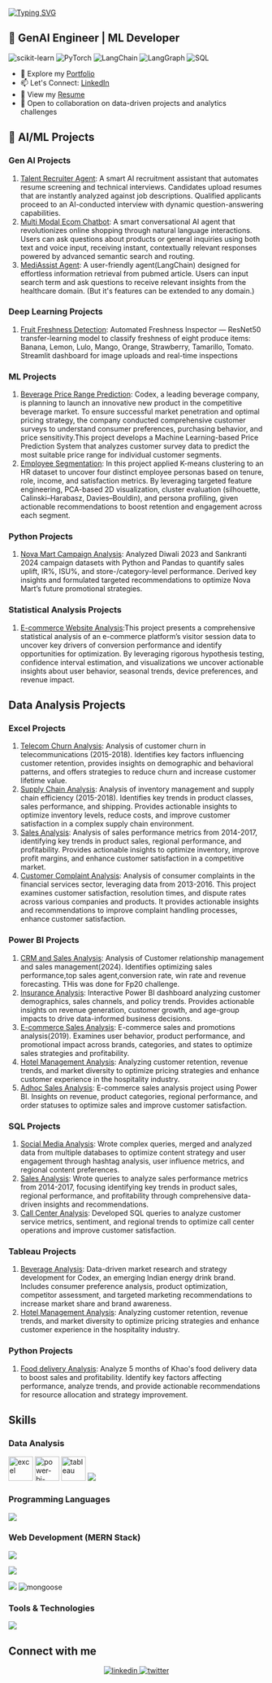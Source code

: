[![Typing SVG](https://readme-typing-svg.demolab.com?font=Fira+Code&size=28&pause=1000&color=38b6ff&width=520&lines=Hi+%F0%9F%91%8B%2C+I'm+Amanat+Mahmud.;&#x1F916;+Building+Tomorrow's+AI,+Today)](https://git.io/typing-svg)

## 🤖 GenAI Engineer | ML Developer
![scikit-learn](https://img.shields.io/badge/scikit--learn-F7931E?style=flat-square&logo=scikitlearn&logoColor=white)
![PyTorch](https://img.shields.io/badge/PyTorch-EE4C2C?style=flat-square&logo=pytorch&logoColor=white)
![LangChain](https://img.shields.io/badge/LangChain-00A0FF?style=flat-square&logo=langchain&logoColor=white)
![LangGraph](https://img.shields.io/badge/LangGraph-6f42c1?style=flat-square)
![SQL](https://img.shields.io/badge/-SQL-4479A1?style=flat-square&logo=mysql&logoColor=white)

- 📂 Explore my [Portfolio](https://codebasics.io/portfolio/Amanat-Ullah-Mahmud)
- 📫 Let's Connect: [LinkedIn](https://www.linkedin.com/in/amanat-mahmud)
- 📄 View my [Resume](https://drive.google.com/file/d/1MlW-fZQRBeei4wjDW0p5W38fBpHYqChi/view?usp=sharing)
- 🤝 Open to collaboration on data-driven projects and analytics challenges


## 🧠 AI/ML Projects

### Gen AI Projects
1. [Talent Recruiter Agent](): A smart AI recruitment assistant that automates resume screening and technical interviews. Candidates upload resumes that are instantly analyzed against job descriptions. Qualified applicants proceed to an AI-conducted interview with dynamic question-answering capabilities.
2. [Multi Modal Ecom Chatbot](): A smart conversational AI agent that revolutionizes online shopping through natural language interactions. Users can ask questions about products or general inquiries using both text and voice input, receiving instant, contextually relevant responses powered by advanced semantic search and routing.
3. [MediAssist Agent](): A user-friendly agent(LangChain) designed for effortless information retrieval from pubmed article. Users can input search term and ask questions to receive relevant insights from the healthcare domain. (But it's features can be extended to any domain.)

### Deep Learning Projects
1. [Fruit Freshness Detection](): Automated Freshness Inspector — ResNet50 transfer-learning model to classify freshness of eight produce items: Banana, Lemon, Lulo, Mango, Orange, Strawberry, Tamarillo, Tomato. Streamlit dashboard for image uploads and real-time inspections

### ML Projects
1. [Beverage Price Range Prediction](): Codex, a leading beverage company, is planning to launch an innovative new product in the competitive beverage market. To ensure successful market penetration and optimal pricing strategy, the company conducted comprehensive customer surveys to understand consumer preferences, purchasing behavior, and price sensitivity.This project develops a Machine Learning-based Price Prediction System that analyzes customer survey data to predict the most suitable price range for individual customer segments.
2. [Employee Segmentation](): In this project applied K-means clustering to an HR dataset to uncover four distinct employee personas based on tenure, role, income, and satisfaction metrics. By leveraging targeted feature engineering, PCA-based 2D visualization, cluster evaluation (silhouette, Calinski–Harabasz, Davies–Bouldin), and persona profiling, given actionable recommendations to boost retention and engagement across each segment.

### Python Projects
1. [Nova Mart Campaign Analysis](https://github.com/amanat-mahmud/Nova-Mart-Promotional-Campaign-Analysis): Analyzed Diwali 2023 and Sankranti 2024 campaign datasets with Python and Pandas to quantify sales uplift, IR%, ISU%, and store-/category-level performance. Derived key insights and formulated targeted recommendations to optimize Nova Mart’s future promotional strategies.

### Statistical Analysis Projects
1. [E-commerce Website Analysis]():This project presents a comprehensive statistical analysis of an e-commerce platform’s visitor session data to uncover key drivers of conversion performance and identify opportunities for optimization. By leveraging rigorous hypothesis testing, confidence interval estimation, and visualizations we uncover actionable insights about user behavior, seasonal trends, device preferences, and revenue impact.

## Data Analysis Projects

### Excel Projects
1. [Telecom Churn Analysis](https://github.com/amanat-mahmud/Churn_Analysis_Telecommunications): Analysis of customer churn in telecommunications (2015-2018). Identifies key factors influencing customer retention, provides insights on demographic and behavioral patterns, and offers strategies to reduce churn and increase customer lifetime value.
2. [Supply Chain Analysis](https://github.com/amanat-mahmud/supply_chain_analysis): Analysis of inventory management and supply chain efficiency (2015-2018). Identifies key trends in product classes, sales performance, and shipping. Provides actionable insights to optimize inventory levels, reduce costs, and improve customer satisfaction in a complex supply chain environment.
3. [Sales Analysis](https://github.com/amanat-mahmud/Sales_Performance_Analysis): Analysis of sales performance metrics from 2014-2017, identifying key trends in product sales, regional performance, and profitability. Provides actionable insights to optimize inventory, improve profit margins, and enhance customer satisfaction in a competitive market.
4. [Customer Complaint Analysis](https://github.com/amanat-mahmud/Customer_Complaint_Analysis): Analysis of consumer complaints in the financial services sector, leveraging data from 2013-2016. This project examines customer satisfaction, resolution times, and dispute rates across various companies and products. It provides actionable insights and recommendations to improve complaint handling processes, enhance customer satisfaction.

### Power BI Projects
1. [CRM and Sales Analysis](https://github.com/amanat-mahmud/crm_and_sales): Analysis of Customer relationship management and sales management(2024). Identifies optimizing sales performance,top sales agent,conversion rate, win rate and revenue forecasting. THis was done for Fp20 challenge.
2. [Insurance Analysis](https://github.com/amanat-mahmud/Shield-Insurance-Analysis): Interactive Power BI dashboard analyzing customer demographics, sales channels, and policy trends. Provides actionable insights on revenue generation, customer growth, and age-group impacts to drive data-informed business decisions.
3. [E-commerce Sales Analysis](https://github.com/amanat-mahmud/Ecommerce-Sales-Analysis): E-commerce sales and promotions analysis(2019). Examines user behavior, product performance, and promotional impact across brands, categories, and states to optimize sales strategies and profitability.
4. [Hotel Management Analysis](https://github.com/amanat-mahmud/hotel_management): Analyzing customer retention, revenue trends, and market diversity to optimize pricing strategies and enhance customer experience in the hospitality industry.
5. [Adhoc Sales Analysis](https://github.com/amanat-mahmud/sales_adhoc_analysis): E-commerce sales analysis project using Power BI. Insights on revenue, product categories, regional performance, and order statuses to optimize sales and improve customer satisfaction.

### SQL Projects
1. [Social Media Analysis](https://github.com/amanat-mahmud/social_medial_analysis): Wrote complex queries, merged and analyzed data from multiple  databases to  optimize content strategy and user engagement through hashtag analysis, user influence metrics, and regional content preferences.
2. [Sales Analysis](https://github.com/amanat-mahmud/Sales_Performance_Analysis_SQL): Wrote queries to analyze sales performance metrics from 2014-2017, focusing identifying key trends in product sales, regional performance, and profitability through comprehensive data-driven insights and recommendations.
3. [Call Center Analysis](https://github.com/amanat-mahmud/call_center_analysis): Developed SQL queries to analyze customer service metrics, sentiment, and regional trends to optimize call center operations and improve customer satisfaction.

### Tableau Projects
1. [Beverage Analysis](https://github.com/amanat-mahmud/Energy-Drink-Strategy-Market-Analysis-): Data-driven market research and strategy development for Codex, an emerging Indian energy drink brand. Includes consumer preference analysis, product optimization, competitor assessment, and targeted marketing recommendations to increase market share and brand awareness.
2. [Hotel Management Analysis](https://github.com/amanat-mahmud/Hotel-Management-Analysis): Analyzing customer retention, revenue trends, and market diversity to optimize pricing strategies and enhance customer experience in the hospitality industry.

### Python Projects
1. [Food delivery Analysis](https://github.com/amanat-mahmud/Food-Delivery-Analysis): Analyze 5 months of Khao's food delivery data to boost sales and profitability. Identify key factors affecting performance, analyze trends, and provide actionable recommendations for resource allocation and strategy improvement.
## Skills

### Data Analysis
<p align="left">
    <img width="48" height="48" src="https://i.ibb.co/SJP4w66/icons8-excel-48.png" alt="excel"/>
    <img width="48" height="48" src="https://i.ibb.co/KxJLQK0/icons8-power-bi-2021-96.png" alt="power-bi-2021"/>
    <img width="48" height="48" src="https://i.ibb.co/Cb0svXH/icons8-tableau-software-96.png" alt="tableau"/>
    <img src="https://skillicons.dev/icons?i=python,mysql"/>
<!--     <img width="144" height="48" src="https://global.discourse-cdn.com/business7/uploads/plot/original/3X/f/3/f3da33405ee7e693abfd12bd4ae334a55e8345d0.png" alt="plotly"/> -->

</p>

### Programming Languages
<p align="left">
    <a href="https://skillicons.dev">
        <img src="https://skillicons.dev/icons?i=c,cpp,java,js,ts" />
    </a>
</p>

### Web Development (MERN Stack)
<p align="left">
<a href="https://skillicons.dev">
<img src="https://skillicons.dev/icons?i=html,css,bootstrap,tailwind,sass,react,redux,nextjs"/>
</a>

<p align="left">
<a href="https://skillicons.dev">
<img src="https://skillicons.dev/icons?i=nodejs,express"/>
</a>
    
<p align="left">
        <img src="https://skillicons.dev/icons?i=prisma,postgres,mongodb"/>
     <img src="https://i.ibb.co/nzNmYQS/icons8-mongoose-48.png" title="Mongoose"  alt="mongoose" border="0">
</p>



        
### Tools & Technologies
<p align="left">
    <a href="https://skillicons.dev">
        <img src="https://skillicons.dev/icons?i=github,linux,netlify,vercel,firebase,ai,ps,figma,xd"/>
    </a>
</p>

## Connect with me  
<div align="center">
    <a href="https://linkedin.com/in/amanat-mahmud" target="_blank">
        <img src="https://img.shields.io/badge/LinkedIn-0077B5?style=for-the-badge&logo=linkedin&logoColor=white" alt=linkedin style="margin-bottom: 5px;" />
    </a> 

<a href="https://twitter.com/amanat_mahmud" target="_blank">
        <img src="https://img.shields.io/twitter/follow/amanat_mahmud?style=for-the-badge&logo=x&logoColor=white&labelColor=black&color=black" alt=twitter style="margin-bottom: 5px;" />
    </a>
</div>  
  
<br/>  
